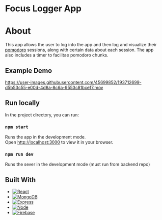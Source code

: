 # Focus Logger App

# About

This app allows the user to log into the app and then log and visualize their [pomodoro](https://en.wikipedia.org/wiki/Pomodoro_Technique) sessions, along with certain data about each session. The app also includes a timer to facilitae pomodoro chunks. 

## Example Demo




https://user-images.githubusercontent.com/45699852/193712699-d5b53c55-e00d-4d8a-8c6a-9553c81bce17.mov



## Run locally

In the project directory, you can run:

### `npm start`

Runs the app in the development mode.\
Open [http://localhost:3000](http://localhost:3000) to view it in your browser.

### `npm run dev`
Runs the sever in the development mode (must run from backend repo)

## Built With

* [![React][React.js]][React-url]
* [![MongoDB][MongoDB]][MongoDB-url]
* [![Express][Express.js]][Express-url]
* [![Node][Node.js]][Node-url]
* [![Firebase][Firebase]][Firebase-url]

[React.js]: https://img.shields.io/badge/React-20232A?style=for-the-badge&logo=react&logoColor=61DAFB
[MongoDB]:https://img.shields.io/badge/MongoDB-%234ea94b.svg?style=for-the-badge&logo=mongodb&logoColor=white
[Express.js]:https://img.shields.io/badge/express.js-%23404d59.svg?style=for-the-badge&logo=express&logoColor=%2361DAFB
[Node.js]:https://img.shields.io/badge/node.js-6DA55F?style=for-the-badge&logo=node.js&logoColor=white
[Firebase]: https://img.shields.io/badge/firebase-%23039BE5.svg?style=for-the-badge&logo=firebase
[React-url]: https://reactjs.org/
[Express-url]: https://expressjs.com/
[Node-url]: https://nodejs.org/en/
[MongoDB-url]: https://www.mongodb.com/
[Firebase-url]: https://firebase.google.com/
